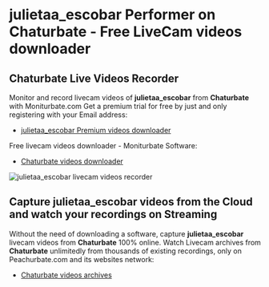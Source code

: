 # julietaa_escobar Performer on Chaturbate - Free LiveCam videos downloader

## Chaturbate Live Videos Recorder

Monitor and record livecam videos of **julietaa_escobar** from **Chaturbate** with Moniturbate.com
Get a premium trial for free by just and only registering with your Email address:
* [julietaa_escobar Premium videos downloader](https://moniturbate.com/request-demo-licence-key.html)

Free livecam videos downloader - Moniturbate Software:
* [Chaturbate videos downloader](https://moniturbate.com/moniturbate-download-software.html)

![julietaa_escobar livecam videos recorder](https://peachurnet.com/templates/moniturbate-software.png)


## Capture julietaa_escobar videos from the Cloud and watch your recordings on Streaming

Without the need of downloading a software, capture **julietaa_escobar** livecam videos from **Chaturbate** 100% online.
Watch Livecam archives from **Chaturbate** unlimitedly from thousands of existing recordings, only on Peachurbate.com and its websites network:
* [Chaturbate videos archives](https://peachurnet.com/)